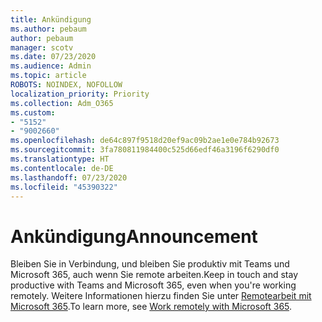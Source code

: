 ```yaml
---
title: Ankündigung
ms.author: pebaum
author: pebaum
manager: scotv
ms.date: 07/23/2020
ms.audience: Admin
ms.topic: article
ROBOTS: NOINDEX, NOFOLLOW
localization_priority: Priority
ms.collection: Adm_O365
ms.custom:
- "5152"
- "9002660"
ms.openlocfilehash: de64c897f9518d20ef9ac09b2ae1e0e784b92673
ms.sourcegitcommit: 3fa780811984400c525d66edf46a3196f6290df0
ms.translationtype: HT
ms.contentlocale: de-DE
ms.lasthandoff: 07/23/2020
ms.locfileid: "45390322"
---
```

# <a name="announcement"></a><span data-ttu-id="b512d-102">Ankündigung</span><span class="sxs-lookup"><span data-stu-id="b512d-102">Announcement</span></span>

<span data-ttu-id="b512d-103">Bleiben Sie in Verbindung, und bleiben Sie produktiv mit Teams und Microsoft 365, auch wenn Sie remote arbeiten.</span><span class="sxs-lookup"><span data-stu-id="b512d-103">Keep in touch and stay productive with Teams and Microsoft 365, even when you're working remotely.</span></span> <span data-ttu-id="b512d-104">Weitere Informationen hierzu finden Sie unter [Remotearbeit mit Microsoft 365](https://aka.ms/remote-work).</span><span class="sxs-lookup"><span data-stu-id="b512d-104">To learn more, see [Work remotely with Microsoft 365](https://aka.ms/remote-work).</span></span>